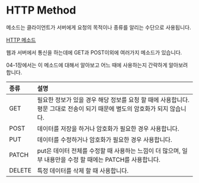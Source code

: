 # HTTP Method

메소드는 클라이언트가 서버에게 요청의 목적이나 종류를 알리는 수단으로 사용됩니다.

[HTTP 메소드](https://developer.mozilla.org/en-US/docs/Web/HTTP/Methods)

웹과 서버에서 통신을 하는데에 GET과 POST이외에 여러가지 메소드가 있습니다.

04-1장에서는 이 메소드에 대해서 알아보고 어느 때에 사용하는지 간략하게 알아보려 합니다.

| 종류   | 설명                                                                                                                       |
| :----- | :------------------------------------------------------------------------------------------------------------------------- |
| GET    | 필요한 정보가 있을 경우 해당 정보를 요청 할 때에 사용합니다. 평문 그대로 전송이 되기 때문에 별도의 암호화가 되지 않습니다. |
| POST   | 데이터를 저장을 하거나 암호화가 필요한 경우 사용합니다.                                                                    |
| PUT    | 데이터를 수정하거나 암호화가 필요한 경우 사용합니다.                                                                       |
| PATCH  | put은 데이터 전체를 수정할 때 사용하는 느낌이 더 많으며, 일부 내용만을 수정 할 때에는 PATCH를 사용합니다.                  |
| DELETE | 특정 데이터를 삭제 할 때 사용합니다.                                                                                       |
